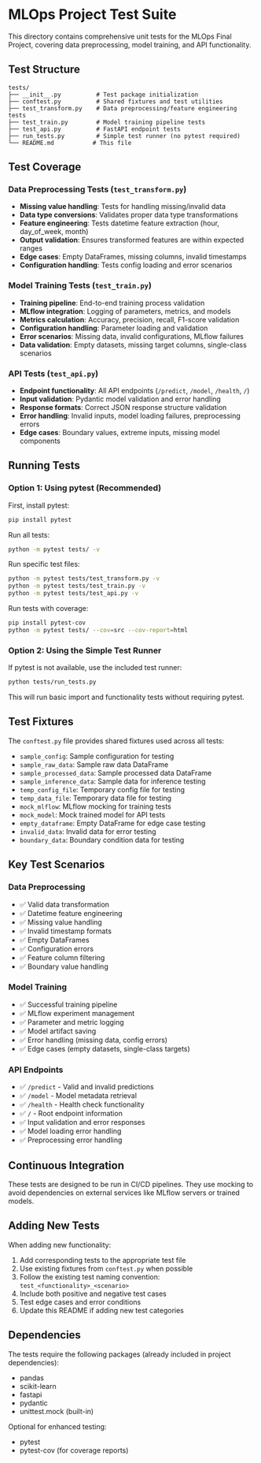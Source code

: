 # MLOps Project Test Suite

This directory contains comprehensive unit tests for the MLOps Final Project, covering data preprocessing, model training, and API functionality.

## Test Structure

```
tests/
├── __init__.py          # Test package initialization
├── conftest.py          # Shared fixtures and test utilities
├── test_transform.py    # Data preprocessing/feature engineering tests
├── test_train.py        # Model training pipeline tests
├── test_api.py          # FastAPI endpoint tests
├── run_tests.py         # Simple test runner (no pytest required)
└── README.md           # This file
```

## Test Coverage

### Data Preprocessing Tests (`test_transform.py`)
- **Missing value handling**: Tests for handling missing/invalid data
- **Data type conversions**: Validates proper data type transformations
- **Feature engineering**: Tests datetime feature extraction (hour, day_of_week, month)
- **Output validation**: Ensures transformed features are within expected ranges
- **Edge cases**: Empty DataFrames, missing columns, invalid timestamps
- **Configuration handling**: Tests config loading and error scenarios

### Model Training Tests (`test_train.py`)
- **Training pipeline**: End-to-end training process validation
- **MLflow integration**: Logging of parameters, metrics, and models
- **Metrics calculation**: Accuracy, precision, recall, F1-score validation
- **Configuration handling**: Parameter loading and validation
- **Error scenarios**: Missing data, invalid configurations, MLflow failures
- **Data validation**: Empty datasets, missing target columns, single-class scenarios

### API Tests (`test_api.py`)
- **Endpoint functionality**: All API endpoints (`/predict`, `/model`, `/health`, `/`)
- **Input validation**: Pydantic model validation and error handling
- **Response formats**: Correct JSON response structure validation
- **Error handling**: Invalid inputs, model loading failures, preprocessing errors
- **Edge cases**: Boundary values, extreme inputs, missing model components

## Running Tests

### Option 1: Using pytest (Recommended)

First, install pytest:
```bash
pip install pytest
```

Run all tests:
```bash
python -m pytest tests/ -v
```

Run specific test files:
```bash
python -m pytest tests/test_transform.py -v
python -m pytest tests/test_train.py -v
python -m pytest tests/test_api.py -v
```

Run tests with coverage:
```bash
pip install pytest-cov
python -m pytest tests/ --cov=src --cov-report=html
```

### Option 2: Using the Simple Test Runner

If pytest is not available, use the included test runner:
```bash
python tests/run_tests.py
```

This will run basic import and functionality tests without requiring pytest.

## Test Fixtures

The `conftest.py` file provides shared fixtures used across all tests:

- `sample_config`: Sample configuration for testing
- `sample_raw_data`: Sample raw data DataFrame
- `sample_processed_data`: Sample processed data DataFrame
- `sample_inference_data`: Sample data for inference testing
- `temp_config_file`: Temporary config file for testing
- `temp_data_file`: Temporary data file for testing
- `mock_mlflow`: MLflow mocking for training tests
- `mock_model`: Mock trained model for API tests
- `empty_dataframe`: Empty DataFrame for edge case testing
- `invalid_data`: Invalid data for error testing
- `boundary_data`: Boundary condition data for testing

## Key Test Scenarios

### Data Preprocessing
- ✅ Valid data transformation
- ✅ Datetime feature engineering
- ✅ Missing value handling
- ✅ Invalid timestamp formats
- ✅ Empty DataFrames
- ✅ Configuration errors
- ✅ Feature column filtering
- ✅ Boundary value handling

### Model Training
- ✅ Successful training pipeline
- ✅ MLflow experiment management
- ✅ Parameter and metric logging
- ✅ Model artifact saving
- ✅ Error handling (missing data, config errors)
- ✅ Edge cases (empty datasets, single-class targets)

### API Endpoints
- ✅ `/predict` - Valid and invalid predictions
- ✅ `/model` - Model metadata retrieval
- ✅ `/health` - Health check functionality
- ✅ `/` - Root endpoint information
- ✅ Input validation and error responses
- ✅ Model loading error handling
- ✅ Preprocessing error handling

## Continuous Integration

These tests are designed to be run in CI/CD pipelines. They use mocking to avoid dependencies on external services like MLflow servers or trained models.

## Adding New Tests

When adding new functionality:

1. Add corresponding tests to the appropriate test file
2. Use existing fixtures from `conftest.py` when possible
3. Follow the existing test naming convention: `test_<functionality>_<scenario>`
4. Include both positive and negative test cases
5. Test edge cases and error conditions
6. Update this README if adding new test categories

## Dependencies

The tests require the following packages (already included in project dependencies):
- pandas
- scikit-learn
- fastapi
- pydantic
- unittest.mock (built-in)

Optional for enhanced testing:
- pytest
- pytest-cov (for coverage reports)
